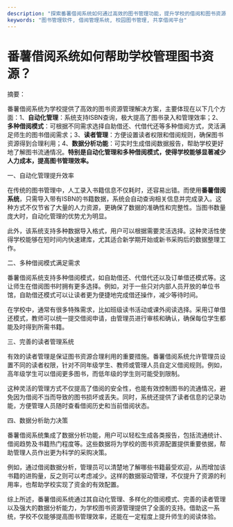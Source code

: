 ```yaml
---
description: "探索番薯借阅系统如何通过高效的图书管理功能，提升学校的借阅和图书资源管理效率。"
keywords: "图书管理软件, 借阅管理系统, 校园图书管理, 共享借阅平台"
---
```

# 番薯借阅系统如何帮助学校管理图书资源？

摘要： 

番薯借阅系统为学校提供了高效的图书资源管理解决方案，主要体现在以下几个方面：1、**自动化管理**：系统支持ISBN查询，极大提高了图书录入和管理效率；2、**多种借阅模式**：可根据不同需求选择自助借还、代借代还等多种借阅方式，灵活满足师生的图书借阅需求；3、**读者管理**：方便设置读者权限和借阅规则，确保图书资源得到合理利用；4、**数据分析功能**：可实时生成借阅数据报告，帮助学校更好地了解图书流通情况。**特别是自动化管理和多种借阅模式，使得学校能够显著减少人力成本，提高图书管理效率。**

一、自动化管理提升效率

在传统的图书管理中，人工录入书籍信息不仅耗时，还容易出错。而使用**番薯借阅系统**，只需导入带有ISBN的书籍数据，系统会自动查询相关信息并完成录入。这种方式不仅节省了大量的人力资源，更确保了数据的准确性和完整性。当图书数量庞大时，自动化管理的优势尤为明显。

此外，该系统支持多种数据导入格式，用户可以根据需要灵活选择。这种灵活性使得学校能够在短时间内快速建库，尤其适合新学期开始或新书采购后的数据整理工作。

二、多种借阅模式满足需求

番薯借阅系统支持多种借阅模式，如自助借还、代借代还以及订单借还模式等。这让师生在借阅图书时拥有更多选择。例如，对于一些只对内部人员开放的单位书馆，自助借还模式可以让读者更为便捷地完成借还操作，减少等待时间。

在学校中，通常有很多特殊需求，比如班级读书活动或课外阅读选择。采用订单借还模式，教师可以统一提交借阅申请，由管理员进行审核和确认，确保每位学生都能及时得到所需书籍。

三、完善的读者管理系统

有效的读者管理是保证图书资源合理利用的重要措施。番薯借阅系统允许管理员设置不同的读者权限，针对不同年级学生、教师或管理人员自定义借阅规则。例如，高年级学生可以借阅更多图书，而低年级的学生则可能受到限制。

这种灵活的管理方式不仅提高了借阅的安全性，也能有效控制图书的流通情况，避免因为借阅不当而导致的图书损坏或丢失。同时，系统还提供了读者信息的记录功能，方便管理人员随时查看借阅历史和当前借阅状态。

四、数据分析助力决策

番薯借阅系统集成了数据分析功能，用户可以轻松生成各类报告，包括流通统计、借阅趋势及书籍热门程度等。这些数据将为学校的图书资源配置提供重要依据，帮助管理人员作出更为科学的采购决策。

例如，通过借阅数据分析，管理员可以清楚地了解哪些书籍最受欢迎，从而增加该书籍的进购量，反之则可以考虑减少。这样的数据驱动管理，不仅提升了资源的利用率，也帮助学校实现了资金的有效配置。

综上所述，番薯借阅系统通过其自动化管理、多样化的借阅模式、完善的读者管理以及强大的数据分析能力，为学校图书资源管理提供了全面的支持。借助这一系统，学校不仅能够提高图书管理效率，还能在一定程度上提升师生的阅读体验。
